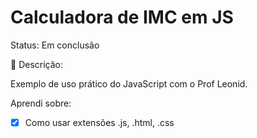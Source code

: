 # Calculadora de IMC em JS
Status: Em conclusão

📝 Descrição:

Exemplo de uso prático do JavaScript com o Prof Leonid.

Aprendi sobre: 
- [x] Como usar extensões .js, .html, .css
